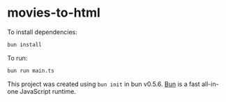 # movies-to-html

To install dependencies:

```bash
bun install
```

To run:

```bash
bun run main.ts
```

This project was created using `bun init` in bun v0.5.6. [Bun](https://bun.sh) is a fast all-in-one JavaScript runtime.
